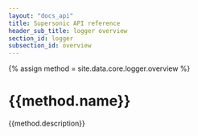 ```yaml
---
layout: "docs_api"
title: Supersonic API reference
header_sub_title: logger overview
section_id: logger
subsection_id: overview
---
```

{% assign method = site.data.core.logger.overview %}
# {{method.name}}

{{method.description}}
